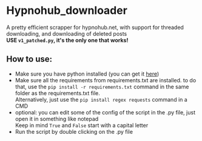 # Hypnohub_downloader

A pretty efficient scrapper for hypnohub.net, with support for threaded downloading, and downloading of deleted posts  
**USE `v1_patched.py`, it's the only one that works!**

## How to use:
- Make sure you have python installed (you can get it [here](https://www.python.org/downloads/))
- Make sure all the requirements from requirements.txt are installed. to do that, use the `pip install -r requirements.txt` command in the same folder as the requirements.txt file.  
Alternatively, just use the `pip install regex requests` command in a CMD
- optional: you can edit some of the config of the script in the .py file, just open it in something like notepad  
Keep in mind `True` and `False` start with a capital letter
- Run the script by double clicking on the .py file
